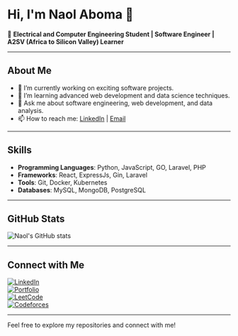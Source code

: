 # Hi, I'm Naol Aboma 👋

🚀 **Electrical and Computer Engineering Student | Software Engineer | A2SV (Africa to Silicon Valley) Learner**

---

## About Me

- 🔭 I’m currently working on exciting software projects.
- 🌱 I’m learning advanced web development and data science techniques.
- 💬 Ask me about software engineering, web development, and data analysis.
- 📫 How to reach me: [LinkedIn](https://www.linkedin.com/in/naolaboma/) | [Email](mailto:naolaboma@gmail.com)

---

## Skills

- **Programming Languages**: Python, JavaScript, GO, Laravel, PHP
- **Frameworks**: React, ExpressJs, Gin, Laravel
- **Tools**: Git, Docker, Kubernetes
- **Databases**: MySQL, MongoDB, PostgreSQL

---

## GitHub Stats

![Naol's GitHub stats](https://github-readme-stats.vercel.app/api?username=naolaboma&show_icons=true&theme=radical)

---

## Connect with Me

[![LinkedIn](https://img.shields.io/badge/LinkedIn-blue?logo=linkedin)](https://www.linkedin.com/in/naolaboma/)  
[![Portfolio](https://img.shields.io/badge/Portfolio-black?logo=github)](https://your-portfolio-link)  
[![LeetCode](https://img.shields.io/badge/LeetCode-orange?logo=leetcode)](https://leetcode.com/u/Naolae/)  
[![Codeforces](https://img.shields.io/badge/Codeforces-blue?logo=codeforces)](https://codeforces.com/profile/Naole)

---

Feel free to explore my repositories and connect with me!
